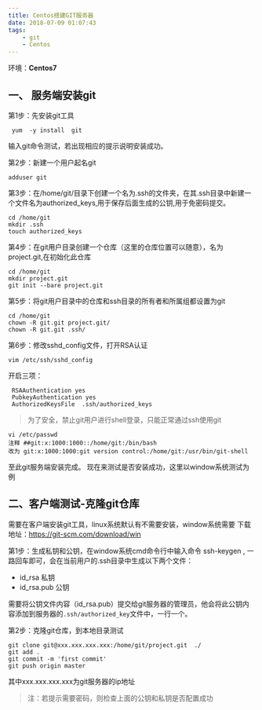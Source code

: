 ```yaml
---
title: Centos搭建GIT服务器
date: 2018-07-09 01:07:43
tags:
	- git 
	- Centos
---
```


环境：**Centos7**

## 一、 服务端安装git
第1步：先安装git工具
```shell
 yum  -y install  git
```
输入git命令测试，若出现相应的提示说明安装成功。

第2步：新建一个用户起名git
```shell 
adduser git
```

第3步：在/home/git/目录下创建一个名为.ssh的文件夹，在其.ssh目录中新建一个文件名为authorized_keys,用于保存后面生成的公钥,用于免密码提交。
```shell
cd /home/git
mkdir .ssh
touch authorized_keys
```

第4步：在git用户目录创建一个仓库（这里的仓库位置可以随意），名为project.git,在初始化此仓库
```shell
cd /home/git
mkdir project.git
git init --bare project.git
```

第5步：将git用户目录中的仓库和ssh目录的所有者和所属组都设置为git
```shell
cd /home/git
chown -R git.git project.git/
chown -R git.git .ssh/
```

第6步：修改sshd_config文件，打开RSA认证
```shell 
vim /etc/ssh/sshd_config 
``` 
开启三项：
```shell
 RSAAuthentication yes     
 PubkeyAuthentication yes     
 AuthorizedKeysFile  .ssh/authorized_keys
```

> 为了安全，禁止git用户进行shell登录，只能正常通过ssh使用git

```shell
vi /etc/passwd
注释 ##git:x:1000:1000::/home/git:/bin/bash 
改为 git:x:1000:1000:git version control:/home/git:/usr/bin/git-shell
```

至此git服务端安装完成。
现在来测试是否安装成功，这里以window系统测试为例

## 二、客户端测试-克隆git仓库
需要在客户端安装git工具，linux系统默认有不需要安装，window系统需要
下载地址：https://git-scm.com/download/win 

第1步：生成私钥和公钥，在window系统cmd命令行中输入命令 ssh-keygen  , 一路回车即可，会在当前用户的.ssh目录中生成以下两个文件：
- id_rsa 私钥
- id_rsa.pub 公钥 

需要将公钥文件内容（id_rsa.pub）提交给git服务器的管理员，他会将此公钥内容添加到服务器的`.ssh/authorized_key`文件中，一行一个。

第2步：克隆git仓库，到本地目录测试
```shell
git clone git@xxx.xxx.xxx.xxx:/home/git/project.git  ./
git add .
git commit -m 'first commit'
git push origin master
```
其中xxx.xxx.xxx.xxx为git服务器的ip地址
> 注：若提示需要密码，则检查上面的公钥和私钥是否配置成功




